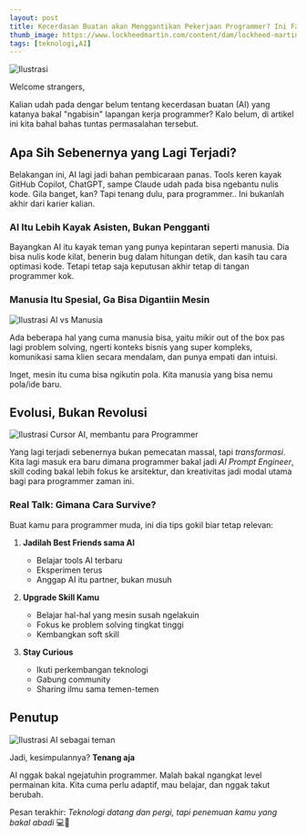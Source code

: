 ```yaml
---
layout: post
title: Kecerdasan Buatan akan Menggantikan Pekerjaan Programmer? Ini Faktanya
thumb_image: https://www.lockheedmartin.com/content/dam/lockheed-martin/eo/photo/ai-ml/artificial-intelligence-1920.jpg
tags: [teknologi,AI]
---
```

![Ilustrasi](https://www.lockheedmartin.com/content/dam/lockheed-martin/eo/photo/ai-ml/artificial-intelligence-1920.jpg)

Welcome strangers,

Kalian udah pada dengar belum tentang kecerdasan buatan (AI) yang katanya bakal "ngabisin" lapangan kerja programmer? Kalo belum, di artikel ini kita bahal bahas tuntas permasalahan tersebut.

## Apa Sih Sebenernya yang Lagi Terjadi?

Belakangan ini, AI lagi jadi bahan pembicaraan panas. Tools keren kayak GitHub Copilot, ChatGPT, sampe Claude udah pada bisa ngebantu nulis kode. Gila banget, kan? Tapi tenang dulu, para programmer.. Ini bukanlah akhir dari karier kalian.

### AI Itu Lebih Kayak Asisten, Bukan Pengganti

Bayangkan AI itu kayak teman yang punya kepintaran seperti manusia. Dia bisa nulis kode kilat, benerin bug dalam hitungan detik, dan kasih tau cara optimasi kode. Tetapi tetap saja keputusan akhir tetap di tangan programmer kok.

### Manusia Itu Spesial, Ga Bisa Digantiin Mesin
![Ilustrasi AI vs Manusia](https://imageio.forbes.com/specials-images/imageserve/629450cfe45063944fd631b9/Human-Vs--Artificial-Intelligence--Why-Finding-The-Right-Balance-Is-Key-To-Success/960x0.jpg)

Ada beberapa hal yang cuma manusia bisa, yaitu mikir out of the box pas lagi problem solving, ngerti konteks bisnis yang super kompleks, komunikasi sama klien secara mendalam, dan punya empati dan intuisi.

Inget, mesin itu cuma bisa ngikutin pola. Kita manusia yang bisa nemu pola/ide baru.

## Evolusi, Bukan Revolusi
![Ilustrasi Cursor AI, membantu para Programmer](https://changelog.cursor.sh/_next/image?url=/_next/static/media/fast-cursor-tab.9d7bc1b7.gif&w=1200&q=75)

Yang lagi terjadi sebenernya bukan pemecatan massal, tapi *transformasi*. Kita lagi masuk era baru dimana programmer bakal jadi *AI Prompt Engineer*, skill coding bakal lebih fokus ke arsitektur, dan kreativitas jadi modal utama bagi para programmer zaman ini.

### Real Talk: Gimana Cara Survive?

Buat kamu para programmer muda, ini dia tips gokil biar tetap relevan:

1. **Jadilah Best Friends sama AI**
   - Belajar tools AI terbaru
   - Eksperimen terus
   - Anggap AI itu partner, bukan musuh

2. **Upgrade Skill Kamu**
   - Belajar hal-hal yang mesin susah ngelakuin
   - Fokus ke problem solving tingkat tinggi
   - Kembangkan soft skill

3. **Stay Curious**
   - Ikuti perkembangan teknologi
   - Gabung community
   - Sharing ilmu sama temen-temen

## Penutup
![Ilustrasi AI sebagai teman](https://community.firstinspires.org/hubfs/_6528a50b-2d80-4673-a4c0-c7b1e4124cec.jpg)

Jadi, kesimpulannya? **Tenang aja**

AI nggak bakal ngejatuhin programmer. Malah bakal ngangkat level permainan kita. Kita cuma perlu adaptif, mau belajar, dan nggak takut berubah.

Pesan terakhir: *Teknologi datang dan pergi, tapi penemuan kamu yang bakal abadi* 💻🚀
